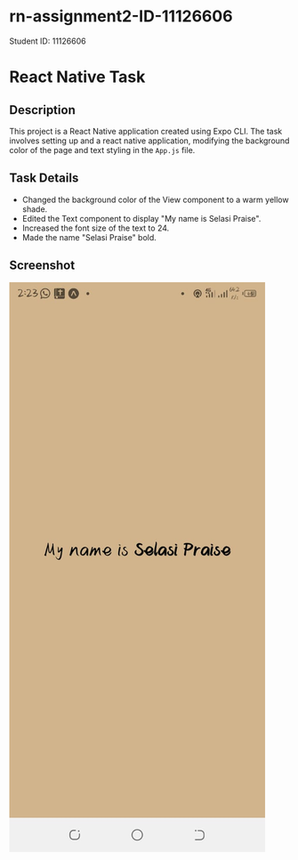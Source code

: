 # rn-assignment2-ID-11126606

Student ID: 11126606

# React Native Task

## Description

This project is a React Native application created using Expo CLI. The task involves setting up and a react native application, modifying the background color of the page and text styling in the `App.js` file.

## Task Details

- Changed the background color of the View component to a warm yellow shade.
- Edited the Text component to display "My name is Selasi Praise".
- Increased the font size of the text to 24.
- Made the name "Selasi Praise" bold.

## Screenshot

![Screenshot](./image/expoShot.jpg)
